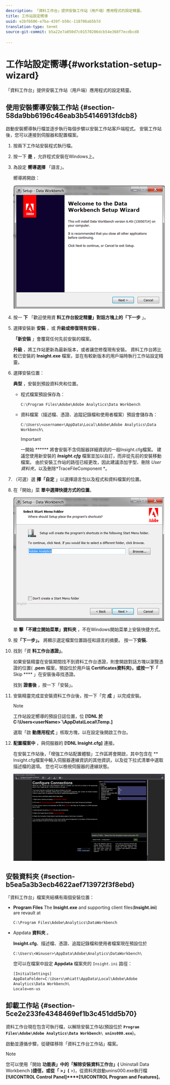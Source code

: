 ```yaml
---
description: 「資料工作台」提供安裝工作站（用戶端）應用程式的設定精靈。
title: 工作站設定嚮導
uuid: e2bf6606-e7ba-439f-b50c-118706ab5b7d
translation-type: tm+mt
source-git-commit: b5a22e7a050d7c01570286dcb54e368f7ecdbcd8

---
```



# 工作站設定嚮導{#workstation-setup-wizard}

「資料工作台」提供安裝工作站（用戶端）應用程式的設定精靈。

## 使用安裝嚮導安裝工作站 {#section-58da9bb6196c46eab3b54146913fdcb8}

啟動安裝嚮導執行檔並逐步執行每個步驟以安裝工作站客戶端程式。 安裝工作站後，您可以連接到伺服器和配置檔案。

1. 按兩下工作站安裝程式執行檔。
1. 按一下 **是** ，允許程式安裝在Windows上。
1. 為設定 **嚮導選擇** 「語言」。

   嚮導將開啟：

   ![](assets/6_4_workstation_wizard.png)

1. 按一 **下** 「歡迎使用資 **料工作台設定精靈」對話方塊上的「下一步** 」。

1. 選擇安裝新 **安裝** ，或 **升級或修復現有安裝** 。

   **「新安裝** 」會覆寫任何先前安裝的檔案。

   **升級** ，將工作站更新為最新版本，或者讓您修復現有安裝。 資料工作台將比較已安裝的 **Insight.exe** 檔案，並在有較新版本的用戶端時執行工作站設定精靈。

1. 選擇安裝位置：

   **典型** ，安裝到預設資料夾和位置。

   * 程式檔案預設保存為：

      ```
      C:\Program Files\Adobe\Adobe Analytics\Data Workbench
      ```

   * 資料檔案（描述檔、憑證、追蹤記錄檔和使用者檔案）預設會儲存為：

      ```
      C:\Users\<username>\AppData\Local\Adobe\Adobe Analytics\Data Workbench\
      ```

      >[!IMPORTANT]
      >
      >一開始 ****** 將會安裝不含伺服器詳細資訊的一般Insight.cfg檔案。 建議您使用新安裝的 ***Insight.cfg*** 檔案並加以自訂，而非從先前的安裝移動檔案。 由於安裝工作站的路徑已經更改，因此建議添加字型、刪除 *User資料夾*，以及刪除*TraceFileComponent *。

1. （可選）選 **擇「自定** 」以選擇語言包以及程式和資料檔案的位置。
1. 在「開始」菜 **單中選擇快捷方式的位置**。

   ![](assets/6_4_workstation_wizard_folder.png)

   單 **擊「不建立開始菜單」資料夾** ，不在Windows開始菜單上安裝快捷方式。

1. 按&#x200B;**「下一步」。** 將顯示選定檔案位置路徑和語言的摘要。 按一下&#x200B;**安裝.**

1. 找到「資 **料工作台憑證」**。

   如果安裝精靈在安裝期間找不到資料工作台憑證，則會開啟對話方塊以瀏覽憑證的位置( **.pem** 檔案，預設位於用戶端 **Certificates資料夾)，或按一下「** Skip **** 」在安裝後尋找憑證。

   找到 **證書後** ，按一下「安裝」。

1. 安裝精靈完成並安裝資料工作台後，按一下「完 **成** 」以完成安裝。

   >[!NOTE]
   >
   >工作站設定嚮導的預設日誌位置，位 **[!DNL 於C:\Users\<userName>`\AppData\Local\Temp.]**

   選取「啟 **動應用程式** 」核取方塊，以在設定後開啟工作台。

1. **配置檔案中** ，與伺服器的 **[!DNL Insight.cfg]** 連接。

   在安裝工作站後，「增強工作站配置體驗」工作區將會開啟，其中包含在 [](/help/home/c-get-started/c-insght-config-param.md)** Insight.cfg檔案中輸入伺服器連線資訊的其他資訊，以及從下拉式清單中選取描述檔的選項。 您也可以檢視伺服器的連線狀態。

   ![](assets/6_4_workstation_install_conf_conn.png)

## 安裝資料夾 {#section-b5ea5a3b3ecb4622aef713972f3f8ebd}

「資料工作台」檔案夾結構有兩個安裝位置：

* **Program Files** The **Insight.exe** and supporting client files(**Insight.ini**) are revault at

   ```
   C:\Program Files\Adobe\Analytics\DataWorkbench
   ```

* Appdata **資料夾** 。

   **Insight.cfg**、描述檔、憑證、追蹤記錄檔和使用者檔案現在預設位於

   ```
   C:\Users\<Winuser>\AppData\Adobe\Analytics\DataWorkbench\ 
   ```

   您可以在檔案中設定 **Appdata** 檔案夾的 `Insight.ini` 路徑：

   ```
   [InitialSettings] 
   AppDataFolder=C:\Users\mhiatt\AppData\Local\Adobe\Adobe Analytics\Data Workbench\ 
   Locale=en-us
   ```

## 卸載工作站 {#section-5ce2e233fe4348469ef1b3c451dd5b70}

資料工作台現在包含可執行檔，以解除安裝工作站(預設位於 **`Program Files\Adobe\Adobe Analytics\Data Workbench\ unins000.exe`**)。

啟動並遵循步驟，從硬碟移除「資料工作台工作站」檔案。

>[!NOTE]
>
>您可以使用「開始 **功能表」中的「解除安裝資料工作台」(** Uninstall Data Workbench **)捷徑，或從「 >」(** >)，從資料夾啟動unins000.exe執行檔 **[!UICONTROL Control Panel]****[!UICONTROL Program and Features]**。
